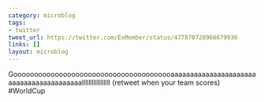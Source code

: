 ```yaml
---
category: microblog
tags:
- twitter
tweet_url: https://twitter.com/ExMember/status/477870728960679936
links: []
layout: microblog
---
```

Gooooooooooooooooooooooooooooooooooooooaaaaaaaaaaaaaaaaaaaaaaaaaaaaaaaaaaaaaaaaalllllllllllllllll (retweet when your team scores) #WorldCup
